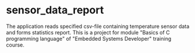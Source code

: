 # sensor_data_report
The application reads specified csv-file containing temperature sensor data and forms statistics report.
This is a project for module "Basics of C programming language" of "Embedded Systems Developer" training course.
